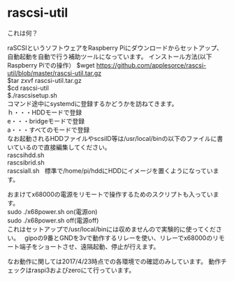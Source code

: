# rascsi-util
これは何？

raSCSIというソフトウェアをRaspberry Piにダウンロードからセットアップ、自動起動を自動で行う補助ツールになっています。
インストール方法(以下Raspberry Piでの操作） 
$wget https://github.com/applesorce/rascsi-util/blob/master/rascsi-util.tar.gz  
$tar zxvf rascsi-util.tar.gz  
$cd rascsi-util  
$./rascsisetup.sh  
コマンド途中にsystemdに登録するかどうかを訪ねてきます。  
ｈ・・・HDDモードで登録  
e・・・bridgeモードで登録  
a・・・すべてのモードで登録  
なお起動されるHDDファイルやscsiID等は/usr/local/binの以下のファイルに書いているので直接編集してください。  
rascsihdd.sh  
rascsibrid.sh  
rascsiall.sh  
標準で/home/pi/hddにHDDにイメージを置くようになっています。 
 
おまけてx68000の電源をリモートで操作するためのスクリプトも入っています。  
sudo ./x68power.sh on(電源on)  
sudo ./x68power.sh off(電源off)  
これはセットアップで/usr/local/binには収めませんので実験的に使ってください。  
gipoの9番とGNDを3vで動作するリレーを使い、リレーでx68000のリモート端子をショートさせ、遠隔起動、停止が行えます。  

なお動作に関しては2017/4/23時点での各環境での確認のみしています。
動作チェックはraspi3およびzeroにて行っています。 
